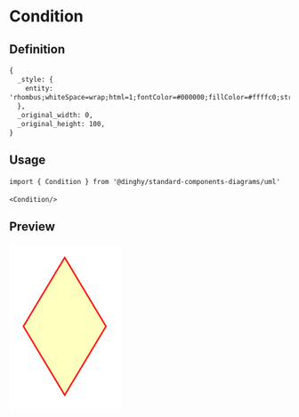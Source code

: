 # Condition

## Definition

```
{
  _style: { 
    entity: 'rhombus;whiteSpace=wrap;html=1;fontColor=#000000;fillColor=#ffffc0;strokeColor=#ff0000;',
  },
  _original_width: 0,
  _original_height: 100,
}
```

## Usage

```
import { Condition } from '@dinghy/standard-components-diagrams/uml'

<Condition/>
```

## Preview

<img src="./condition.png" width="200"/>
